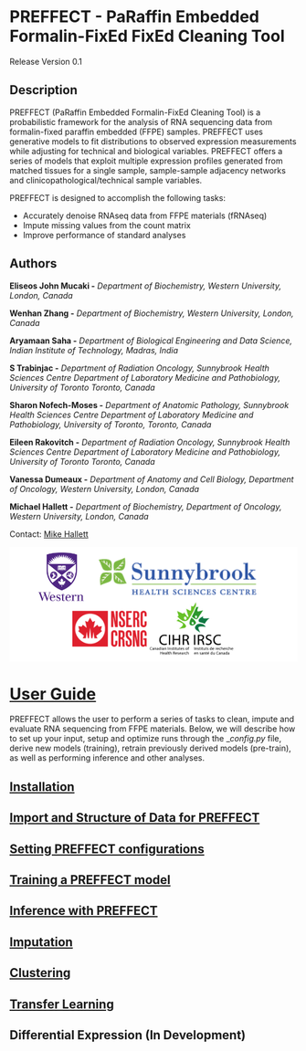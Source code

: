 # PREFFECT - PaRaffin Embedded Formalin-FixEd FixEd Cleaning Tool
Release Version 0.1

## Description
PREFFECT (PaRaffin Embedded Formalin-FixEd Cleaning Tool) is a probabilistic framework for the analysis of RNA sequencing data from formalin-fixed paraffin embedded (FFPE) samples. PREFFECT uses generative models to fit distributions to observed expression measurements while adjusting for technical and biological variables. PREFFECT offers a series of models that exploit multiple expression profiles generated from matched
tissues for a single sample, sample-sample adjacency networks and clinicopathological/technical sample variables.

PREFFECT is designed to accomplish the following tasks:
- Accurately denoise RNAseq data from FFPE materials (fRNAseq)
- Impute missing values from the count matrix
- Improve performance of standard analyses

## Authors
**Eliseos John Mucaki -**
*Department of Biochemistry, Western University, London, Canada*

**Wenhan Zhang -**
*Department of Biochemistry, Western University, London, Canada*

**Aryamaan Saha -**
*Department of Biological Engineering and Data Science, Indian Institute of Technology, Madras, India*

**S Trabinjac -**
*Department of Radiation Oncology, Sunnybrook Health Sciences Centre
Department of Laboratory Medicine and Pathobiology, University of Toronto Toronto, Canada*

**Sharon Nofech-Moses -**
*Department of Anatomic Pathology, Sunnybrook Health Sciences Centre*
*Department of Laboratory Medicine and Pathobiology, University of Toronto, Toronto, Canada*

**Eileen Rakovitch -**
*Department of Radiation Oncology, Sunnybrook Health Sciences Centre
Department of Laboratory Medicine and Pathobiology, University of Toronto Toronto, Canada*

**Vanessa Dumeaux -**
*Department of Anatomy and Cell Biology, Department of Oncology, Western University, London, Canada*

**Michael Hallett -**
*Department of Biochemistry, Department of Oncology, Western University, London, Canada*

Contact: [Mike Hallett](mailto:michael.hallett@uwo.ca)


<p align="center">
  <span style="background-color: white; display: inline-block; padding: 10px;">
  <img src="./assets/logos/western_logo.png" alt="Western_Small" width="80" style="vertical-align: middle; margin-right: 20px;"/>
  <img src="./assets/logos/sunnybrook_logo_2024.png" alt="SunnyBrook" width="280" style="vertical-align: middle; margin-right: 20px;"/>
  <img src="./assets/logos/nserc_2024.png" alt="NSERC" width="130" style="vertical-align: middle;"/>
  <img src="./assets/logos/cihr_color_logo_2024.png" alt="NSERC" width="150" style="vertical-align: middle;"/>
</span>
</p>

# <u>User Guide</u>
PREFFECT allows the user to perform a series of tasks to clean, impute and evaluate RNA sequencing from FFPE materials. Below, we will describe how to set up your input, setup and optimize runs through the __config.py_ file, derive new models (training), retrain previously derived models (pre-train), as well as performing inference and other analyses.

## [Installation](./installation.md)

## [Import and Structure of Data for PREFFECT](./importing.md)

## [Setting PREFFECT configurations](./setting_parameters.md)

## [Training a PREFFECT model](./training.md)

## [Inference with PREFFECT](./inference.md)

## [Imputation](./imputation.md)

## [Clustering](./clustering.md)

## [Transfer Learning](./transfer_learning.md)

## Differential Expression (In Development)
